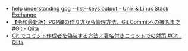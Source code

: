 - [help understanding gpg --list--keys output - Unix & Linux Stack Exchange](https://unix.stackexchange.com/questions/613839/help-understanding-gpg-list-keys-output)
- [【令和最新版】PGP鍵の作り方から管理方法、Git Commitへの署名まで #Git - Qiita](https://qiita.com/shun-shobon/items/a944416bebb6207016fb)
- [Git でコミット作成者を偽装する方法／署名付きコミットでの対策 #Git - Qiita](https://qiita.com/s6n/items/bb869f740a53a3bf169e)